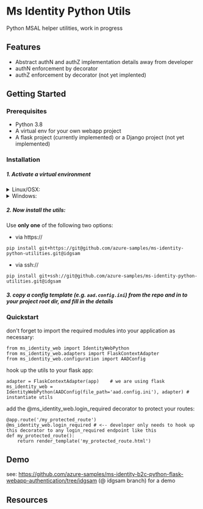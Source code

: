 # Ms Identity Python Utils

Python MSAL helper utilities, work in progress

## Features

- Abstract authN and authZ implementation details away from developer
- authN enforcement by decorator
- authZ enforcement by decorator (not yet implented)

## Getting Started

### Prerequisites

- Python 3.8
- A virtual env for your own webapp project
- A flask project (currently implemented) or a Django project (not yet implemented)

### Installation

##### 1. Activate a virtual environment

<details> <summary>Linux/OSX:</summary>
Open a terminal and type the following:
    
```Shell
# go to your web app directory on dev machine
cd your-flask-app-root-directory
python3 -m venv path-to-venv # only required if you don't have a venv already
# activate your virtual env
source path-to-venv/bin/activate
```
    
</details>

<details> <summary>Windows:</summary>
Open a terminal and type the following:
    
```PowerShell
# go to your web app directory on dev machine
cd your-flask-app-root-directory
python3 -m venv path-to-venv # only required if you don't have a venv already
Set-ExecutionPolicy -ExecutionPolicy RemoteSigned -Scope Process -Force
. path-to-venv\Scripts\Activate.ps1
pip install -r requirements.txt
```
    
</details>

##### 2. Now install the utils:
Use **only one** of the following two options:
- via https://
```
pip install git+https://git@github.com/azure-samples/ms-identity-python-utilities.git@idgsam
```
- via ssh://
```
pip install git+ssh://git@github.com/azure-samples/ms-identity-python-utilities.git@idgsam
```

##### 3. copy a config template (e.g. `aad.config.ini`) from the repo and in to your project root dir, and fill in the details

### Quickstart


don't forget to import the required modules into your application as necessary:
```
from ms_identity_web import IdentityWebPython
from ms_identity_web.adapters import FlaskContextAdapter
from ms_identity_web.configuration import AADConfig
```

hook up the utils to your flask app:
```
adapter = FlaskContextAdapter(app)    # we are using flask
ms_identity_web = IdentityWebPython(AADConfig(file_path='aad.config.ini'), adapter) # instantiate utils
```

add the @ms_identity_web.login_required decorator to protect your routes:
```
@app.route('/my_protected_route')
@ms_identity_web.login_required # <-- developer only needs to hook up this decorator to any login_required endpoint like this
def my_protected_route():
    return render_template('my_protected_route.html')
```

## Demo

see: https://github.com/azure-samples/ms-identity-b2c-python-flask-webapp-authentication/tree/idgsam  (@ idgsam branch) for a demo

## Resources


